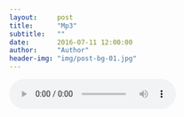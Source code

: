 ```yaml
---
layout:     post
title:      "Mp3"
subtitle:   ""
date:       2016-07-11 12:00:00
author:     "Author"
header-img: "img/post-bg-01.jpg"
---
```


<audio controls>
  <source src="https://leading-theway.github.io/leading-theway.github.io/2016/07/11/mp3/" type="audio/mpeg">
  <embed height="50" width="100" src="horse.mp3">
</audio>
